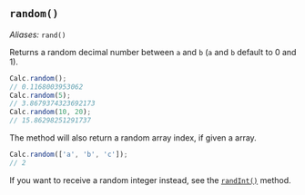 ## `random()`

*Aliases:* `rand()`

Returns a random decimal number between `a` and `b` (`a` and `b` default to 0 and 1).

```javascript
Calc.random();
// 0.1168003953062
Calc.random(5);
// 3.8679374323692173
Calc.random(10, 20);
// 15.86298251291737
```

The method will also return a random array index, if given a array.

```javascript
Calc.random(['a', 'b', 'c']);
// 2
```

If you want to receive a random integer instead, see the [`randInt()`](/calc/docs/randInt/) method.

